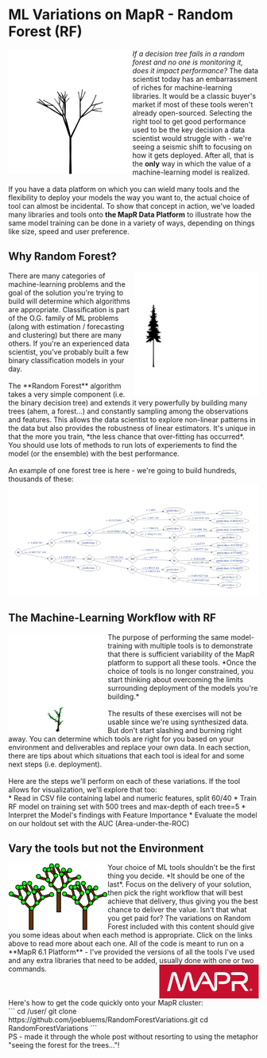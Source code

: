 # ML Variations on MapR - Random Forest (RF)

<img align="left"  src="./images/growing.gif" width="250">

*If a decision tree fails in a random forest and no one is monitoring it, does it impact performance?*  The data scientist today has an embarrassment of riches for machine-learning libraries. It would be a classic buyer's market if most of these tools weren't already open-sourced. Selecting the right tool to get good performance used to be the key decision a data scientist would struggle with - we're seeing a seismic shift to focusing on how it gets deployed. After all, that is the **only** way in which the value of a machine-learning model is realized. <br/>
<br/>
If you have a data platform on which you can wield many tools and the flexibility to deploy your models the way you want to, the actual choice of tool can almost be incidental. To show that concept in action, we've loaded many libraries and tools onto **the MapR Data Platform** to illustrate how the same model training can be done in a variety of ways, depending on things like size, speed and user preference.
<br clear="left"/>

## Why Random Forest?
<img align="right"  src="./images/forest.gif" width="250">
There are many categories of machine-learning problems and the goal of the solution you're trying to build will determine which algorithms are appropriate. Classification is part of the O.G. family of ML problems  (along with estimation / forecasting and clustering) but there are many others. If you're an experienced data scientist, you've probably built a few binary classification models in your day. <br/>
<br/>
The **Random Forest** algorithm takes a very simple component (i.e. the binary decision tree) and extends it very powerfully by building many trees (ahem, a forest...) and constantly sampling among the observations and features. This allows the data scientist to explore non-linear patterns in the data but also provides the robustness of linear estimators. It's unique in that the more you train, *the less chance that over-fitting has occurred*. You should use lots of methods to run lots of experiements to find the model (or the ensemble) with the best performance.
<br clear="right"/>
<br/>
An example of one forest tree is here - we're going to build hundreds, thousands of these: 
<img src="./images/sampleTree.png" width="750">


## The Machine-Learning Workflow with RF
<img align="left"  src="./images/tree.gif" width="200">
The purpose of performing the same model-training with multiple tools is to demonstrate that there is sufficient variability of the MapR platform to support all these tools. *Once the choice of tools is no longer constrained, you start thinking about overcoming the limits surrounding deployment of the models you're building.* <br/>
<br/>
The results of these exercises will not be usable since we're using synthesized data. But don't start slashing and burning right away. You can determine which tools are right for you based on your environment and deliverables and replace your own data. In each section, there are tips about which situations that each tool is ideal for and some next steps (i.e. deployment). 
<br clear="left"/>
<br/>
Here are the steps we'll perform on each of these variations. If the tool allows for visualization, we'll explore that too: <br/>
* Read in CSV file containing label and numeric features, split 60/40
* Train RF model on training set with 500 trees and max-depth of each tree=5
* Interpret the Model's findings with Feature Importance
* Evaluate the model on our holdout set with the AUC (Area-under-the-ROC) 


## Vary the tools but not the Environment

<img align="left"  src="./images/randomForest.png" width="200">
Your choice of ML tools shouldn't be the first thing you decide. *It should be one of the last*. Focus on the delivery of your solution, then pick the right workflow that will best achieve that delivery, thus giving you the best chance to deliver the value. Isn't that what you get paid for? The variations on Random Forest included with this content should give you some ideas about when each method is appropriate. Click on the links above to read more about each one. All of the code is meant to run on a **MapR 6.1 Platform** - I've provided the versions of all the tools I've used and any extra libraries that need to be added, usually done with one or two commands. <img align="right"  src="./images/mapr.png" width="200">

<br clear="left"/>
<br clear="right"/>
Here's how to get the code quickly onto your MapR cluster: <br/>
```
cd /user/<user>
git clone https://github.com/joebluems/RandomForestVariations.git
cd RandomForestVariations
```
<br/>
PS - made it through the whole post without resorting to using the metaphor "seeing the forest for the trees..."!

